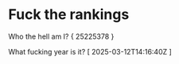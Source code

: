 # Fuck the rankings

Who the hell am I?
{ 25225378 }

What fucking year is it?
[ 2025-03-12T14:16:40Z ]
